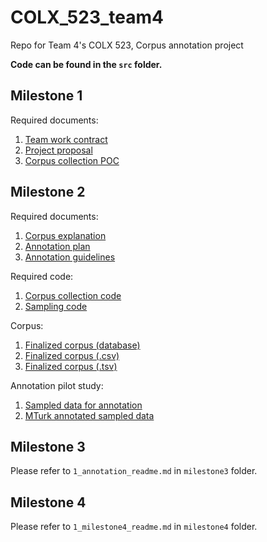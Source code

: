 # COLX_523_team4
Repo for Team 4's COLX 523, Corpus annotation project

**Code can be found in the `src` folder.**

## Milestone 1

Required documents:

1. [Team work contract](https://github.ubc.ca/dinganc/COLX_523_team4/blob/master/milestone1/1_teamwork_contract.ipynb)
2. [Project proposal](https://github.ubc.ca/dinganc/COLX_523_team4/blob/master/milestone1/2_project_proposal.md)
3. [Corpus collection POC](https://github.ubc.ca/dinganc/COLX_523_team4/blob/master/src/m1_corpus_poc.ipynb)

## Milestone 2

Required documents:
1. [Corpus explanation](https://github.ubc.ca/dinganc/COLX_523_team4/blob/master/milestone2/1_corpus_readme.md)
2. [Annotation plan](https://github.ubc.ca/dinganc/COLX_523_team4/blob/master/milestone2/2_annotation_plan.md)
3. [Annotation guidelines](https://github.ubc.ca/dinganc/COLX_523_team4/blob/master/milestone2/3_annotation_guidelines.md)

Required code:
1. [Corpus collection code](https://github.ubc.ca/dinganc/COLX_523_team4/blob/master/src/m2_scraper_finalized.ipynb)
2. [Sampling code](https://github.ubc.ca/dinganc/COLX_523_team4/blob/master/src/m2_sample_data_MT.ipynb)

Corpus:
1. [Finalized corpus (database)](https://github.ubc.ca/dinganc/COLX_523_team4/blob/master/src/d2.db)
2. [Finalized corpus (.csv)](https://github.ubc.ca/dinganc/COLX_523_team4/blob/master/src/exported_data.csv)
3. [Finalized corpus (.tsv)](https://github.ubc.ca/dinganc/COLX_523_team4/blob/master/src/exported_data.tsv)

Annotation pilot study:
1. [Sampled data for annotation](https://github.ubc.ca/dinganc/COLX_523_team4/blob/master/annotation/sampled_reviews.csv)
2. [MTurk annotated sampled data](https://github.ubc.ca/dinganc/COLX_523_team4/blob/master/annotation/sampled_reviews_annotated.csv)

## Milestone 3

Please refer to `1_annotation_readme.md` in `milestone3` folder.

## Milestone 4

Please refer to `1_milestone4_readme.md` in `milestone4` folder.